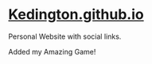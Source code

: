 # [Kedington.github.io](https://kedington.github.io)

Personal Website with social links.

Added my Amazing Game!
